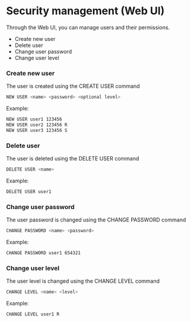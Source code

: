 # Security management (Web UI)
 
Through the Web UI, you can manage users and their permissions.   
- Create new user
- Delete user
- Change user password
- Change user level

### Create new user

The user is created using the CREATE USER command

```bash
NEW USER <name> <password> <optional level>
```

Example:
```bash
NEW USER user1 123456
NEW USER user2 123456 R
NEW USER user3 123456 S
```

### Delete user

The user is deleted using the DELETE USER command

```bash
DELETE USER <name>
```

Example:
```bash
DELETE USER user1
```

### Change user password

The user password is changed using the CHANGE PASSWORD command

```bash
CHANGE PASSWORD <name> <password>
```

Example:
```bash
CHANGE PASSWORD user1 654321
```

### Change user level

The user level is changed using the CHANGE LEVEL command

```bash
CHANGE LEVEL <name> <level>
```

Example:
```bash
CHANGE LEVEL user1 R
```
